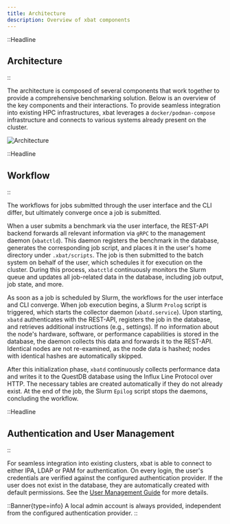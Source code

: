 ```yaml
---
title: Architecture
description: Overview of xbat components
---
```


::Headline

## Architecture

::

The architecture is composed of several components that work together to provide a comprehensive benchmarking solution. Below is an overview of the key components and their interactions. To provide seamless integration into existing HPC infrastructures, xbat leverages a `docker/podman-compose` infrastructure and connects to various systems already present on the cluster.

<img src="/img/architecture.drawio.png"  alt="Architecture" class="img img-80 flat" ></img>

::Headline

## Workflow

::

The workflows for jobs submitted through the user interface and the CLI differ, but ultimately converge once a job is submitted.

When a user submits a benchmark via the user interface, the REST-API backend forwards all relevant information via `gRPC` to the management daemon (`xbatctld`). This daemon registers the benchmark in the database, generates the corresponding job script, and places it in the user's home directory under `.xbat/scripts`. The job is then submitted to the batch system on behalf of the user, which schedules it for execution on the cluster. During this process, `xbatctld` continuously monitors the Slurm queue and updates all job-related data in the database, including job output, job state, and more.

As soon as a job is scheduled by Slurm, the workflows for the user interface and CLI converge. When job execution begins, a Slurm `Prolog` script is triggered, which starts the collector daemon (`xbatd.service`). Upon starting, `xbatd` authenticates with the REST-API, registers the job in the database, and retrieves additional instructions (e.g., settings). If no information about the node's hardware, software, or performance capabilities is stored in the database, the daemon collects this data and forwards it to the REST-API. Identical nodes are not re-examined, as the node data is hashed; nodes with identical hashes are automatically skipped.

After this initialization phase, `xbatd` continuously collects performance data and writes it to the QuestDB database using the Influx Line Protocol over HTTP. The necessary tables are created automatically if they do not already exist. At the end of the job, the Slurm `Epilog` script stops the daemons, concluding the workflow.

::Headline

## Authentication and User Management

::

For seamless integration into existing clusters, xbat is able to connect to either IPA, LDAP or PAM for authentication. On every login, the user's credentials are verified against the configured authentication provider. If the user does not exist in the database, they are automatically created with default permissions. See the [User Management Guide](/docs/admin/users) for more details.

::Banner{type=info}
A local admin account is always provided, independent from the configured authentication provider.
::
